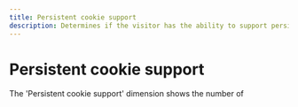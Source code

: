 ```yaml
---
title: Persistent cookie support
description: Determines if the visitor has the ability to support persistent cookies.
---
```


# Persistent cookie support

The 'Persistent cookie support' dimension shows the number of 